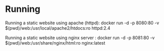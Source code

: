 # Running
Running a static website using apache (httpd):
docker run -d -p 8080:80 -v $(pwd)/web:/usr/local/apache2/htdocs:ro httpd:2.4

Running a static website using nginx server :
docker run -d -p 8081:80 -v $(pwd)/web:/usr/share/nginx/html:ro nginx:latest

